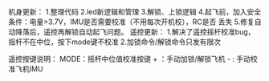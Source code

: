 ﻿

机身更新：
    1.整理代码
    2.led新逻辑和管理
    3.解锁、上锁逻辑
    4.起飞前，加入安全条件：电量>3.7V，IMU是否需要校准（不用每次开机校），RC是否 丢失
    5.修复自动降落后，遥控再解锁自动起飞问题。
遥控更新：
    1.解决了遥控摇杆校准bug，摇杆不在中位，按下mode键不校准
    2.加锁命令/解锁命令只发有限次


遥控按键说明：
     MODE：摇杆中位值校准按键
     +   ：手动加锁/解锁飞机
     -   : 手动校准飞机IMU